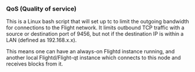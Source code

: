### QoS (Quality of service) ###

This is a Linux bash script that will set up tc to limit the outgoing bandwidth for connections to the Flight network. It limits outbound TCP traffic with a source or destination port of 9456, but not if the destination IP is within a LAN (defined as 192.168.x.x).

This means one can have an always-on Flightd instance running, and another local Flightd/Flight-qt instance which connects to this node and receives blocks from it.

